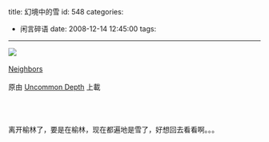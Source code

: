 title: 幻境中的雪
id: 548
categories:
  - 闲言碎语
date: 2008-12-14 12:45:00
tags:
---

[![](http://m3.img.libdd.com/farm4/2012/0821/17/A1927D9F35E33206DE5B01DF36E662F9D296F85EF698_240_180.GIF)</img>](http://www.flickr.com/photos/uncommondepth/3097367473/ "photo sharing")
</br>
</br><span>[Neighbors](http://www.flickr.com/photos/uncommondepth/3097367473/)
</br>
</br>原由 [Uncommon Depth](http://www.flickr.com/people/uncommondepth/) 上載
</br></span>
</br>
</br>
</br>

离开榆林了，要是在榆林，现在都遍地是雪了，好想回去看看啊。。。